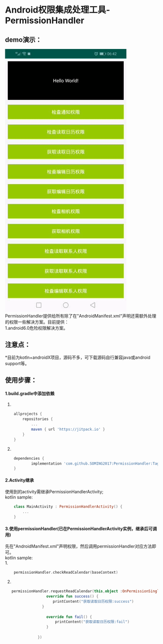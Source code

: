 Android权限集成处理工具-PermissionHandler
===
## demo演示：
![](github_image/1553035458681.gif)
<br>
PermissionHandler提供给所有除了在"AndroidManifest.xml"声明还需额外处理的权限一些解决方案。目前提供：
<br>
1.android6.0危险权限解决方案。
## 注意点：
*目前为kotln+androidX项目，源码不多，可下载源码自行兼容java或android support等。
## 使用步骤：
#### 1.build.gradle中添加依赖
1.
``` gradle
	allprojects {
		repositories {
			...
			maven { url 'https://jitpack.io' }
		}
	}
```
2.
``` gradle
	dependencies {
	        implementation 'com.github.SOMING2017:PermissionHandler:Tag'
	}
```
#### 2.Activity继承
使用到的activity需继承PermissionHandlerActivity;
<br>
kotlin sample:
<br>
``` kotlin
    class MainActivity : PermissionHandlerActivity() {
        ...
    }
```
#### 3.使用permissionHandler(已在PermissionHandlerActivity实例，继承后可调用)
先在"AndroidManifest.xml"声明权限，然后调用permissionHandler对应方法即可。
<br>
kotlin sample:
<br>
1.
``` kotlin
    permissionHandler.checkReadCalendar(baseContext)
```
2.
``` kotlin
   permissionHandler.requestReadCalendar(this,object :OnPermissionSingleListener{
                   override fun success() {
                      printContent("获取读取日历权限:success")
                 }

                   override fun fail() {
                       printContent("获取读取日历权限:fail")
                   }

               })
```
